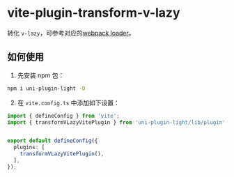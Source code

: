 # vite-plugin-transform-v-lazy

转化 `v-lazy`，可参考对应的[webpack loader](../loader/v-lazy.html)。


## 如何使用

1. 先安装 npm 包：

```bash
npm i uni-plugin-light -D
```

2. 在 `vite.config.ts` 中添加如下设置：


```ts
import { defineConfig } from 'vite';
import { transformVLazyVitePlugin } from 'uni-plugin-light/lib/plugin';


export default defineConfig({
  plugins: [
    transformVLazyVitePlugin(),
  ],
});
```
